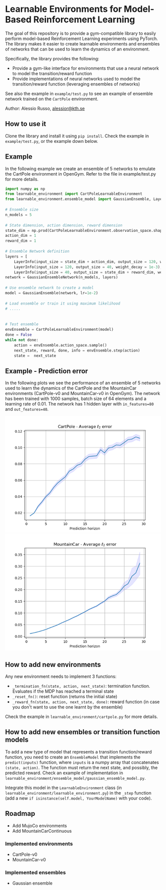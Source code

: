 # Learnable Environments for Model-Based Reinforcement Learning

The goal of this repository is to provide a gym-compatible library to easily perform model-based Reinforcement Learning experiments using PyTorch.
The library makes it easier to create learnable environments and ensembles of networks that can be used to learn the dynamics of an environment.

Specifically, the library provides the following:

- Provide a gym-like interface for environments that use a neural network to model the transition/reward function
- Provide implementations of neural networks used to model the transition/reward function (leveraging ensembles of networks)

See also the example in `example/test.py` to see an example of ensemble network trained on the `CartPole` environment.

Author: Alessio Russo, alessior@kth.se

## How to use it

Clone the library and install it using `pip install`. Check the example in `example/test.py`, or the example down below.

## Example

In the following example we create an ensemble of 5 networks to emulate the CartPole environment in OpenGym. Refer to the file in example/test.py for more details.

```python
import numpy as np
from learnable_environment import CartPoleLearnableEnvironment
from learnable_environment.ensemble_model import GaussianEnsemble, LayerInfo, GaussianEnsembleNetwork

# Ensemble size
n_models = 5

# State dimension, action dimension, reward dimension
state_dim = np.prod(CartPoleLearnableEnvironment.observation_space.shape)
action_dim = 1
reward_dim = 1

# Ensemble Network definition
layers = [
    LayerInfo(input_size = state_dim + action_dim, output_size = 120, weight_decay = 1e-3), 
    LayerInfo(input_size = 120, output_size = 40, weight_decay = 1e-3),
    LayerInfo(input_size = 40, output_size = state_dim + reward_dim, weight_decay = 5e-4)]
network = GaussianEnsembleNetwork(n_models, layers)

# Use ensemble network to create a model
model = GaussianEnsemble(network, lr=1e-2)

# Load ensemble or train it using maximum likelihood
# .....


# Test ensemble
envEnsemble = CartPoleLearnableEnvironment(model)
done = False
while not done:
    action = envEnsemble.action_space.sample()
    next_state, reward, done, info = envEnsemble.step(action)
    state =  next_state

```

## Example - Prediction error

In the following plots we see the performance of an ensemble of 5 networks used to learn the dynamics of the CartPole and the MountainCar environments (CartPole-v0 and MountainCar-v0 in OpenGym). The network has been trained with 1000 samples, batch size of 64 elements and a learning rate of 0.01. The network has 1 hidden layer with `in_features=80` and `out_features=40`.

![Prediction error at different horizon lengths](example-cartpole.png "Cartpole") ![alt-text-2](example-mountaincar.png "MountainCar")

## How to add new environments

Any new environment needs to implement 3 functions:

- `_termination_fn(state, action, next_state)`: termination function. Evaluates if the MDP has reached a terminal state
- `_reset_fn()`: reset function (returns the initial state)
- `_reward_fn(state, action, next_state, done)`: reward function (in case you don't want to use the one learnt by the ensemble)

Check the example in `learnable_environment/cartpole.py` for more details.

## How to add new ensembles or transition function models

To add a new type of model that represents a transition function/reward function, you need to create an `EnsembleModel` that implements the `predict(inputs)` function, where `inputs` is a numpy array that concatenates `(state, action)`. The function must return the next state, and possibly, the predicted reward. Check an example of implementation in `learnable_environment/ensemble_model/gaussian_ensemble_model.py`.

Integrate this model in the `LearnableEnvironment` class (in `learnable_environment/learnable_environment.py`) in the `_step` function (add a new `if isinstance(self.model, YourModelName)` with your code).

## Roadmap

- Add MujoCo environments
- Add MountainCarContinuous

### Implemented environments

- CartPole-v0
- MountainCar-v0

### Implemented ensembles

- Gaussian ensemble
